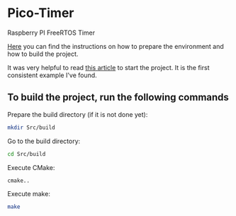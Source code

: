# Pico-Timer

Raspberry PI FreeRTOS Timer

[Here](Doc/readme.md) you can find the instructions on how to prepare the environment and how to build the project.

It was very helpful to read [this article](https://embeddedcomputing.com/technology/open-source/linux-freertos-related/using-freertos-with-the-raspberry-pi-pico) to start the project. It is the first consistent example I've found.

## To build the project, run the following commands

Prepare the build directory (if it is not done yet):

```bash
mkdir Src/build
```

Go to the build directory:

```bash
cd Src/build
```

Execute CMake:

```bash
cmake..
```

Execute make:

```bash
make
```
